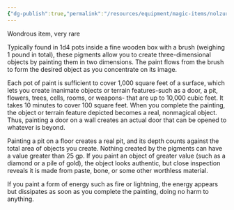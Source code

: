 ```yaml
---
{"dg-publish":true,"permalink":"/resources/equipment/magic-items/nolzur-s-marvelous-pigments/"}
---
```


Wondrous item, very rare 

Typically found in 1d4 pots inside a fine wooden box with a brush (weighing 1 pound in total), these pigments allow you to create three-dimensional objects by painting them in two dimensions. The paint flows from the brush to form the desired object as you concentrate on its image. 

Each pot of paint is sufficient to cover 1,000 square feet of a surface, which lets you create inanimate objects or terrain features-such as a door, a pit, flowers, trees, cells, rooms, or weapons- that are up to 10,000 cubic feet. It takes 10 minutes to cover 100 square feet. When you complete the painting, the object or terrain feature depicted becomes a real, nonmagical object. Thus, painting a door on a wall creates an actual door that can be opened to whatever is beyond. 

Painting a pit on a floor creates a real pit, and its depth counts against the total area of objects you create. Nothing created by the pigments can have a value greater than 25 gp. If you paint an object of greater value (such as a diamond or a pile of gold), the object looks authentic, but close inspection reveals it is made from paste, bone, or some other worthless material. 

If you paint a form of energy such as fire or lightning, the energy appears but dissipates as soon as you complete the painting, doing no harm to anything.